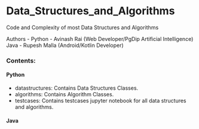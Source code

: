 # Data_Structures_and_Algorithms
Code and Complexity of most Data Structures and Algorithms

Authors -
Python - Avinash Rai  (Web Developer/PgDip Artificial Intelligence)
Java - Rupesh Malla (Android/Kotlin Developer)

### Contents:

#### Python 

- datastructures: Contains Data Structures Classes.
- algorithms: Contains Algorithm Classes.
- testcases: Contains testcases jupyter notebook for all data structures and algorithms.

#### Java